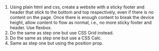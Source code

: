 1. Using plain html and css, create a website with a sticky footer and header that stick to the bottom and top respectively, even if there is no content on the page. Once there is enough content to break the device height, allow content to flow as normal, i.e., no more sticky footer and header. Use flexbox.
2. Do the same as step one but use CSS Grid instead.
3. Do the same as step one but use a CSS Calc. 
4. Same as step one but using the position prop.